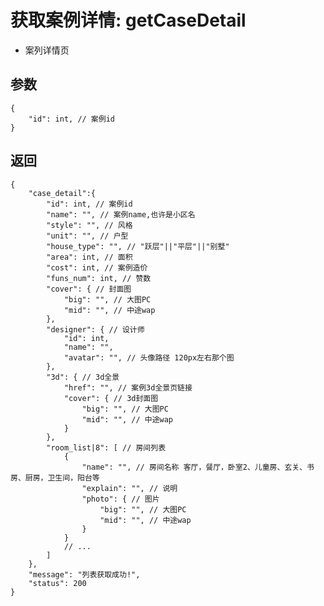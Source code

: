 # 获取案例详情: getCaseDetail

- 案列详情页

## 参数

    {
        "id": int, // 案例id
    }

## 返回

    {
        "case_detail":{
            "id": int, // 案例id
            "name": "", // 案例name,也许是小区名
            "style": "", // 风格
            "unit": "", // 户型
            "house_type": "", // "跃层"||"平层"||"别墅"
            "area": int, // 面积
            "cost": int, // 案例造价
            "funs_num": int, // 赞数
            "cover": { // 封面图
                "big": "", // 大图PC
                "mid": "", // 中途wap
            },
            "designer": { // 设计师
                "id": int,
                "name": "",
                "avatar": "", // 头像路径 120px左右那个图
            },
            "3d": { // 3d全景
                "href": "", // 案例3d全景页链接
                "cover": { // 3d封面图
                    "big": "", // 大图PC
                    "mid": "", // 中途wap
                }
            },
            "room_list|8": [ // 房间列表
                {
                    "name": "", // 房间名称 客厅，餐厅，卧室2、儿童房、玄关、书房、厨房，卫生间，阳台等
                    "explain": "", // 说明
                    "photo": { // 图片
                        "big": "", // 大图PC
                        "mid": "", // 中途wap
                    }
                }
                // ...
            ]
        },
        "message": "列表获取成功!",
        "status": 200
    }